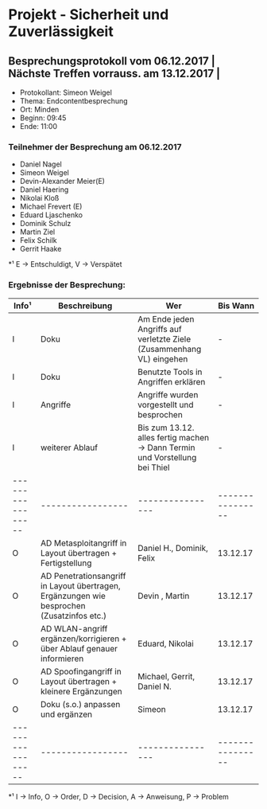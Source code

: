 ﻿# Projekt - Sicherheit und Zuverlässigkeit

## Besprechungsprotokoll vom 06.12.2017 | Nächste Treffen vorrauss. am 13.12.2017 |
* Protokollant: Simeon Weigel
* Thema: Endcontentbesprechung
* Ort: Minden
* Beginn: 09:45
* Ende: 11:00

### Teilnehmer der Besprechung am 06.12.2017
* Daniel Nagel 
* Simeon Weigel
* Devin-Alexander Meier(E)
* Daniel Haering
* Nikolai Kloß 
* Michael Frevert (E)
* Eduard Ljaschenko
* Dominik Schulz
* Martin Ziel
* Felix Schilk
* Gerrit Haake

*¹ E -> Entschuldigt, V -> Verspätet

### Ergebnisse der Besprechung:

Info¹ | Beschreibung | Wer | Bis Wann
----- | ------------ | --- | ----
 I| Doku| Am Ende jeden Angriffs auf verletzte Ziele (Zusammenhang VL) eingehen | - | - 
 I| Doku | Benutzte Tools in Angriffen erklären |  - | -
 I| Angriffe  | Angriffe wurden vorgestellt und besprochen  | -
 I| weiterer Ablauf | Bis zum 13.12. alles fertig machen -> Dann Termin und Vorstellung bei Thiel | - | -
 -----------------|-----------------|----------------|----------------
 O| AD Metasploitangriff in Layout übertragen + Fertigstellung  | Daniel H., Dominik, Felix | 13.12.17
 O| AD Penetrationsangriff in Layout übertragen, Ergänzungen wie besprochen (Zusatzinfos etc.)| Devin , Martin| 13.12.17
 O| AD WLAN-angriff ergänzen/korrigieren + über Ablauf genauer informieren | Eduard, Nikolai | 13.12.17
 O| AD Spoofingangriff in Layout übertragen + kleinere Ergänzungen | Michael, Gerrit, Daniel N. | 13.12.17
 O| Doku (s.o.) anpassen und ergänzen | Simeon | 13.12.17
 -----------------|-----------------|----------------|----------------

*¹ I -> Info, O -> Order, D -> Decision, A -> Anweisung, P -> Problem
